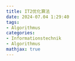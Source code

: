 ```yaml
---
title: IT2优化算法
date: 2024-07.04 1:29:40
tags:
- Algorithmus
categories:
- Informationstechnik
- Algorithmus
mathjax: true
---
```


